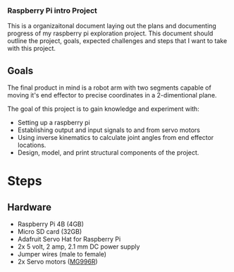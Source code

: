 ### Raspberry Pi intro Project
This is a organizaitonal document laying out the plans and documenting progress of my raspberry pi exploration project. This document should outline the project, goals, expected challenges and steps that I want to take with this project.

## Goals
The final product in mind is a robot arm with two segments capable of moving it's end effector to precise coordinates in a 2-dimentional plane.

The goal of this project is to gain knowledge and experiment with:
- Setting up a raspberry pi
- Establishing output and input signals to and from servo motors
- Using inverse kinematics to calculate joint angles from end effector locations.
- Design, model, and print structural components of the project.

# Steps

## Hardware
- Raspberry Pi 4B (4GB)
- Micro SD card (32GB)
- Adafruit Servo Hat for Raspberry Pi
- 2x 5 volt, 2 amp, 2.1 mm DC power supply
- Jumper wires (male to female)
- 2x Servo motors ([MG996R](https://www.amazon.ca/RGBZONE-MG996R-Torque-Digital-Helicopter/dp/B07RFRLRV8/?th=1))
